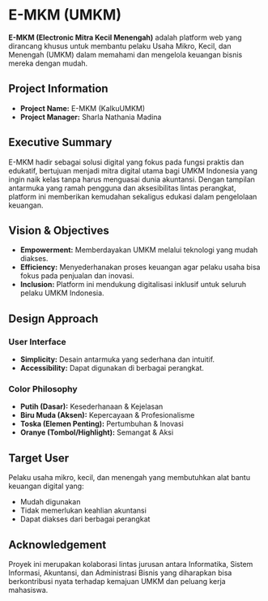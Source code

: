 # E-MKM (UMKM)

**E-MKM (Electronic Mitra Kecil Menengah)** adalah platform web yang dirancang khusus untuk membantu pelaku Usaha Mikro, Kecil, dan Menengah (UMKM) dalam memahami dan mengelola keuangan bisnis mereka dengan mudah.

## Project Information

- **Project Name:** E-MKM (KalkuUMKM)
- **Project Manager:** Sharla Nathania Madina

## Executive Summary

E-MKM hadir sebagai solusi digital yang fokus pada fungsi praktis dan edukatif, bertujuan menjadi mitra digital utama bagi UMKM Indonesia yang ingin naik kelas tanpa harus menguasai dunia akuntansi. Dengan tampilan antarmuka yang ramah pengguna dan aksesibilitas lintas perangkat, platform ini memberikan kemudahan sekaligus edukasi dalam pengelolaan keuangan.

## Vision & Objectives

- **Empowerment:** Memberdayakan UMKM melalui teknologi yang mudah diakses.
- **Efficiency:** Menyederhanakan proses keuangan agar pelaku usaha bisa fokus pada penjualan dan inovasi.
- **Inclusion:** Platform ini mendukung digitalisasi inklusif untuk seluruh pelaku UMKM Indonesia.

## Design Approach

### User Interface

- **Simplicity:** Desain antarmuka yang sederhana dan intuitif.
- **Accessibility:** Dapat digunakan di berbagai perangkat.

### Color Philosophy

- **Putih (Dasar):** Kesederhanaan & Kejelasan
- **Biru Muda (Aksen):** Kepercayaan & Profesionalisme
- **Toska (Elemen Penting):** Pertumbuhan & Inovasi
- **Oranye (Tombol/Highlight):** Semangat & Aksi

## Target User

Pelaku usaha mikro, kecil, dan menengah yang membutuhkan alat bantu keuangan digital yang:

- Mudah digunakan
- Tidak memerlukan keahlian akuntansi
- Dapat diakses dari berbagai perangkat

## Acknowledgement

Proyek ini merupakan kolaborasi lintas jurusan antara Informatika, Sistem Informasi, Akuntansi, dan Administrasi Bisnis yang diharapkan bisa berkontribusi nyata terhadap kemajuan UMKM dan peluang kerja mahasiswa.

